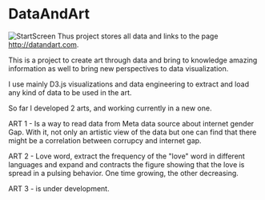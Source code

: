 # DataAndArt
![StartScreen](https://user-images.githubusercontent.com/25573262/182051851-118a37b0-8320-46c7-a3e4-1d3bcb3fdb31.jpg)
Thus project stores all data and links to the page http://datandart.com.

This is a project to create art through data and bring to knowledge amazing information as well to bring new perspectives to data visualization.

I use mainly D3.js visualizations and data engineering to extract and load any kind of data to be used in the art.

So far I developed 2 arts, and working currently in a new one.

ART 1 - Is a way to read data from Meta data source about internet gender Gap. With it, not only an artistic view of the data but one can find that there might be a correlation between corrupcy and internet gap.

ART 2 - Love word, extract the frequency of the "love" word in different languages and expand and contracts the figure showing that the love is spread in a pulsing behavior. One time growing, the other decreasing.

ART 3 - is under development. 

